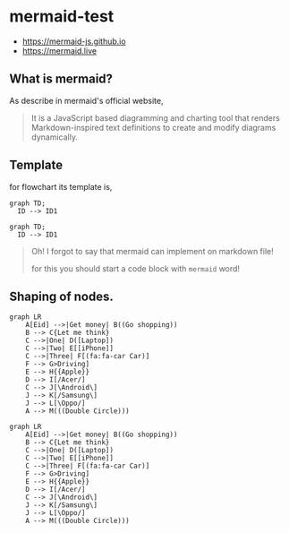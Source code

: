 # mermaid-test

- https://mermaid-js.github.io
- https://mermaid.live

## What is mermaid?
As describe in mermaid's official website,

> It is a JavaScript based diagramming and charting tool that renders Markdown-inspired text definitions to create and modify diagrams dynamically.

## Template
for flowchart its template is,

```
graph TD;
  ID --> ID1
```

```mermaid
graph TD;
  ID --> ID1
```

> 
> Oh! I forgot to say that mermaid can implement on markdown file!
>
> for this you should start a code block with ```mermaid``` word!

## Shaping of nodes.

```
graph LR
    A[Eid] -->|Get money| B((Go shopping))
    B --> C{Let me think}
    C -->|One| D([Laptop])
    C -->|Two| E[[iPhone]]
    C -->|Three| F[(fa:fa-car Car)]
    F --> G>Driving]
    E --> H{{Apple}} 
    D --> I[/Acer/]
    C --> J[\Android\]
    J --> K[/Samsung\]
    J --> L[\Oppo/]
    A --> M(((Double Circle)))
```


```mermaid
graph LR
    A[Eid] -->|Get money| B((Go shopping))
    B --> C{Let me think}
    C -->|One| D([Laptop])
    C -->|Two| E[[iPhone]]
    C -->|Three| F[(fa:fa-car Car)]
    F --> G>Driving]
    E --> H{{Apple}} 
    D --> I[/Acer/]
    C --> J[\Android\]
    J --> K[/Samsung\]
    J --> L[\Oppo/]
    A --> M(((Double Circle)))
```
